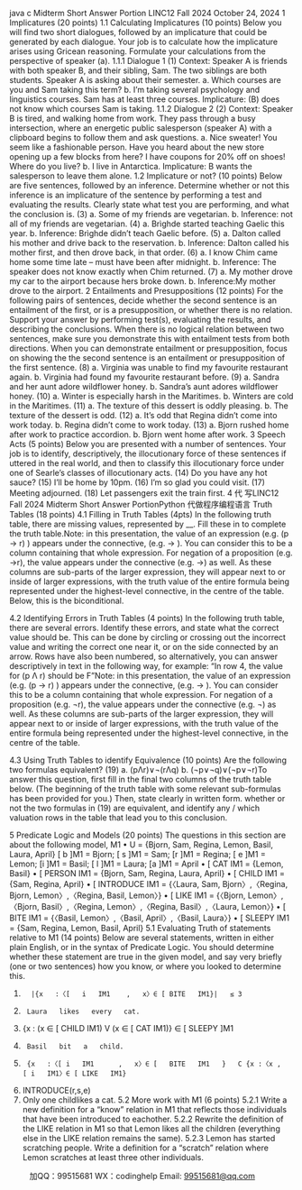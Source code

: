 java c
Midterm Short Answer Portion 
LINC12 Fall   2024 
October   24,   2024
1                                    Implicatures   (20   points) 
1.1                   Calculating   Implicatures   (10   points) Below   you   will   find   two   short   dialogues, followed   by   an   implicature   that   could   be   generated   by   each   dialogue.   Your   job   is   to calculate   how   the   implicature arises   using Gricean   reasoning.   Formulate   your calculations   from   the   perspective   of   speaker   (a).
1.1.1            Dialogue   1 
(1)          Context:    Speaker   A is friends   with   both   speaker   B,   and   their   sibling,   Sam.    The two   siblings   are    both   students.   Speaker A   is asking about their semester.
a.            Which   courses   are   you   and   Sam   taking   this   term?
b.          I’m   taking   several   psychology   and   linguistics   courses.   Sam   has   at   least   three   courses.
Implicature: (B) does   not   know   which   courses   Sam   is   taking.
1.1.2            Dialogue   2 
(2)          Context:    Speaker B   is   tired,   and   walking home   from   work.    They   pass   through   a   busy   intersection,   where   an   energetic   public salesperson   (speaker A)   with a   clipboard   begins   to   follow   them and ask questions.
a.          Nice   sweater!   You   seem   like   a   fashionable   person.   Have   you   heard   about   the   new   store   opening   up a   few   blocks   from   here?   I   have   coupons   for   20%   off   on   shoes!   Where   do   you   live?
b.            I   live   in   Antarctica.
Implicature: B   wants   the   salesperson   to   leave   them   alone.
1.2                        Implicature   or   not?      (10   points) Below   are   five sentences, followed   by   an inference.   Determine   whether or   not   this inference is an implicature of   the   sentence   by   performing   a   test   and   evaluating   the   results.    Clearly   state   what   test   you   are   performing,   and   what   the   conclusion   is.
(3)            a.            Some   of   my   friends   are   vegetarian.
b. Inference:   not   all   of   my   friends   are   vegetarian.
(4)          a.             Brìghde   started   teaching   Gaelic   this   year.
b. Inference:   Brìghde   didn’t   teach   Gaelic   before.
(5)          a.             Dalton   called   his   mother   and   drive   back   to   the   reservation.
b. Inference:   Dalton   called   his   mother   first,   and   then   drove   back,   in   that   order.
(6)          a.             I   know   Chim   came   home   some   time   late – must   have   been   after   midnight.
b. Inference:   The   speaker   does   not   know   exactly   when   Chim   returned.
(7)          a.             My   mother   drove   my   car   to   the   airport   because   hers   broke   down.
b. Inference:My   mother   drove   to   the   airport.
2                                    Entailments   and   Presuppositions   (12   points) For   the   following   pairs   of   sentences, decide   whether   the   second   sentence   is   an   entailment   of   the   first,   or   is   a presupposition,   or   whether   there   is   no   relation.    Support   your   answer   by   performing   test(s),   evaluating   the results, and   describing   the   conclusions.   When   there   is   no   logical   relation   between   two   sentences,   make   sure you   demonstrate   this   with   entailment   tests   from   both   directions.    When   you   can   demonstrate   entailment   or presupposition, focus on showing the   the   second   sentence   is   an   entailment   or   presupposition   of   the   first   sentence.
(8)          a.             Virginia   was   unable   to   find   my   favourite   restaurant   again.   b.          Virginia   had   found   my   favourite   restaurant   before.
(9)          a.             Sandra   and   her   aunt   adore   wildflower   honey.   b.            Sandra’s aunt adores wildflower honey.
(10)          a.             Winter   is   especially   harsh   in   the   Maritimes.   b.            Winters   are   cold   in   the   Maritimes.
(11)          a.             The   texture   of   this   dessert   is   oddly   pleasing.   b.            The texture of   the dessert   is   odd.
(12)          a.             It’s   odd   that   Regina   didn’t   come   into   work   today.   b.            Regina   didn’t   come   to   work   today.
(13)          a.             Bjorn   rushed   home   after   work   to   practice   accordion.   b.            Bjorn   went   home   after   work.
3                                 Speech   Acts   (5   points) Below   you   are   presented   with   a   number   of   sentences.   Your   job   is   to   identify, descriptively,   the   illocutionary force   of   these   sentences   if   uttered   in   the   real   world, and   then   to   classify   this   illocutionary   force   under   one   of Searle’s   classes   of   illocutionary   acts.
(14)            Do   you   have   any   hot   sauce?
(15)            I’ll   be   home   by   10pm.
(16)            I’m   so   glad   you   could   visit.
(17)            Meeting   adjourned.
(18)            Let   passengers   exit   the   train   first.
4              代 写LINC12 Fall 2024 Midterm Short Answer PortionPython
代做程序编程语言                   Truth   Tables   (18   points) 
4.1                        Filling   in   Truth   Tables   (4pts) 
In   the   following   truth   table,   there   are   missing   values,   represented   by   __.    Fill   these   in   to   complete   the   truth table.Note:   in   this   presentation, the   value   of   an   expression   (e.g.    (p   → r) )   appears   under   the   connective,   (e.g.   →   ).   You   can   consider   this   to   be   a   column   containing   that   whole   expression.    For   negation   of   a   proposition (e.g.      →r),   the   value   appears   under   the   connective   (e.g.      →)   as   well.    As   these   columns   are   sub-parts   of the   larger   expression, they will   appear   next to   or   inside   of   larger   expressions, with the   truth   value   of   the   entire   formula   being   represented   under   the   highest-level   connective,   in   the   centre   of   the   table.    Below,   this   is   the biconditional.

4.2                        Identifying   Errors   in   Truth   Tables   (4   points) In   the   following   truth   table,   there   are   several   errors.    Identify   these   errors,   and   state   what   the   correct   value should be.   This can be done by circling or   crossing   out   the   incorrect value   and   writing   the   correct   one   near   it,   or   on   the   side   connected   by   an   arrow.    Rows   have   also   been   numbered,   so   alternatively,   you   can   answer   descriptively   in   text   in   the   following   way, for   example:   “In   row   4,   the   value   for   (p   Λ r) should   be   F”Note:   in   this   presentation, the   value   of   an   expression   (e.g.    (p → r) ) appears   under   the   connective,   (e.g.   →   ).   You   can   consider this   to   be   a   column   containing   that   whole   expression.   For   negation   of   a   proposition   (e.g.   ¬r), the   value   appears   under   the   connective (e.g.   ¬) as   well.   As   these   columns   are   sub-parts   of   the   larger   expression, they   will   appear   next   to   or   inside   of   larger   expressions, with the truth value of   the entire formula being represented   under the   highest-level   connective,   in   the   centre   of   the   table.

4.3                   Using   Truth   Tables   to   identify   Equivalence   (10   points) 
Are   the   following   two   formulas   equivalent?
(19)            a.             (pΛr)∨¬(rΛq)
b.            (¬p∨¬q)∨(¬p∨¬r)To   answer   this   question, first   fill   in   the   final   two   columns   of   the   truth   table   below.   (The   beginning   of   the truth   table   with   some   relevant   sub-formulas   has   been   provided   for   you.)   Then,   state   clearly   in   written   form. whether   or   not   the   two   formulas   in   (19)   are   equivalent,   and   identify   any   /   which   valuation   rows   in   the   table that   lead   you   to   this   conclusion.



5                               Predicate   Logic   and   Models   (20   points) 
The   questions   in   this   section   are   about   the   following   model,   M1
•    U =   {Bjorn, Sam,   Regina,   Lemon,   Basil,   Laura, April}
[ b ]M1 = Bjorn; [ s ]M1 = Sam;
[r ]M1 = Regina; [ e ]M1 = Lemon;
[i ]M1 = Basil; [ l ]M1 = Laura;
[a ]M1 = April
•      [ CAT   IM1    =   {Lemon, Basil}
•      [ PERSON   IM1    = {Bjorn, Sam, Regina,   Laura, April}
•      [ CHILD IM1    = {Sam, Regina, April}
•      [ INTRODUCE IM1    =   {〈Laura, Sam, Bjorn〉,〈Regina,   Bjorn,   Lemon〉,〈Regina,   Basil,   Lemon〉}
•      [ LIKE IM1    =   {〈Bjorn,   Lemon〉,〈Bjorn,   Basil〉,〈Regina,   Lemon〉,〈Regina,   Basil〉,〈Laura, Lemon〉}
•      [ BITE   IM1    =   {〈Basil,   Lemon〉,〈Basil, April〉,〈Basil,   Laura〉}
•      [ SLEEPY IM1    = {Sam, Regina, Lemon,   Basil, April}
5.1                      Evaluating   Truth   of   statements   relative   to   M1   (14   points) Below   are   several   statements, written   in   either   plain   English, or   in   the   syntax   of   Predicate   Logic.   You   should determine whether these   statement are true in   the   given   model,   and   say very briefly   (one   or   two   sentences) how   you   know, or   where   you   looked   to   determine   this.
1.       |{x   :〈[   i   IM1    ,   x〉∈ [ BITE   IM1}|   ≤ 3
2.      Laura   likes   every   cat.
3.    {x :   (x   ∈   [   CHILD   IM1)   V (x   ∈   [ CAT   IM1)}   ∈   [ SLEEPY ]M1
4.      Basil   bit   a   child.
5.      {x   :〈[ i   IM1      ,   x〉∈ [   BITE   IM1   }   C {x :〈x ,   [ i   IM1〉∈ [ LIKE   IM1}


6.    INTRODUCE(r,s,e)
7.    Only   one   childlikes   a   cat.
5.2                   More   work   with   M1   (6   points) 
5.2.1 
Write   a   new   definition   for   a “know” relation   in   M1   that   reflects   those   individuals   that   have   been   introduced to eachother.
5.2.2 
Rewrite the definition of   the LIKE relation in M1 so that Lemon likes all the children   (everything else   in the   LIKE relation remains the same).
5.2.3 
Lemon   has   started   scratching   people.    Write   a   definition   for   a   “scratch” relation   where   Lemon   scratches   at least   three   other   individuals.





         
加QQ：99515681  WX：codinghelp  Email: 99515681@qq.com
